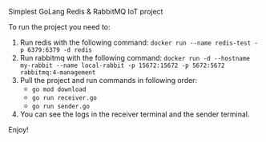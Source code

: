 Simplest GoLang Redis & RabbitMQ IoT project

To run the project you need to:

1. Run redis with the following command: `docker run --name redis-test -p 6379:6379 -d redis`
2. Run rabbitmq with the following command:
   `docker run -d --hostname my-rabbit --name local-rabbit -p 15672:15672 -p 5672:5672 rabbitmq:4-management`
3. Pull the project and run commands in following order:
    - `go mod download`
    - `go run receiver.go`
    - `go run sender.go`
4. You can see the logs in the receiver terminal and the sender terminal.

Enjoy!